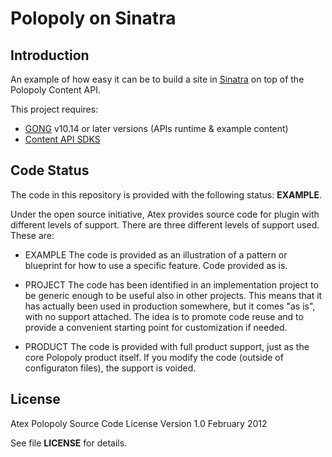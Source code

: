 # Polopoly on Sinatra

## Introduction

An example of how easy it can be to build a site in [Sinatra](http://www.sinatrarb.com/) on top of the Polopoly Content API.

This project requires:
* [GONG](https://github.com/atex-polopoly/gong) v10.14 or later versions (APIs runtime & example content)
* [Content API SDKS](https://github.com/atex-polopoly/content-api-sdks)



## Code Status
The code in this repository is provided with the following status: **EXAMPLE**.

Under the open source initiative, Atex provides source code for plugin with different levels of support. There are three different levels of support used. These are:

- EXAMPLE
The code is provided as an illustration of a pattern or blueprint for how to use a specific feature. Code provided as is.

- PROJECT
The code has been identified in an implementation project to be generic enough to be useful also in other projects. This means that it has actually been used in production somewhere, but it comes "as is", with no support attached. The idea is to promote code reuse and to provide a convenient starting point for customization if needed.

- PRODUCT
The code is provided with full product support, just as the core Polopoly product itself.
If you modify the code (outside of configuraton files), the support is voided.


## License
Atex Polopoly Source Code License
Version 1.0 February 2012

See file **LICENSE** for details.
